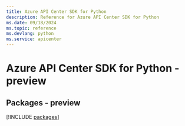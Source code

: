 ```yaml
---
title: Azure API Center SDK for Python
description: Reference for Azure API Center SDK for Python
ms.date: 09/18/2024
ms.topic: reference
ms.devlang: python
ms.service: apicenter
---
```

# Azure API Center SDK for Python - preview
## Packages - preview
[!INCLUDE [packages](api-center-index.md)]